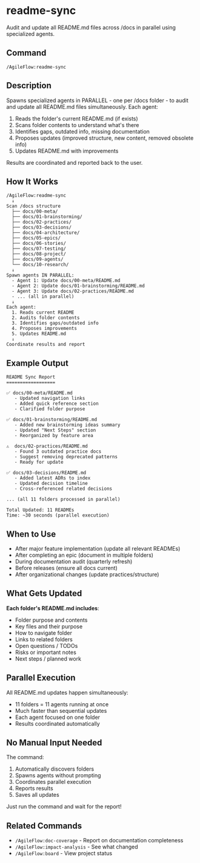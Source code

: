# readme-sync

Audit and update all README.md files across /docs in parallel using specialized agents.

## Command

`/AgileFlow:readme-sync`

## Description

Spawns specialized agents in PARALLEL - one per /docs folder - to audit and update all README.md files simultaneously. Each agent:
1. Reads the folder's current README.md (if exists)
2. Scans folder contents to understand what's there
3. Identifies gaps, outdated info, missing documentation
4. Proposes updates (improved structure, new content, removed obsolete info)
5. Updates README.md with improvements

Results are coordinated and reported back to the user.

## How It Works

```
/AgileFlow:readme-sync
  ↓
Scan /docs structure
  ├── docs/00-meta/
  ├── docs/01-brainstorming/
  ├── docs/02-practices/
  ├── docs/03-decisions/
  ├── docs/04-architecture/
  ├── docs/05-epics/
  ├── docs/06-stories/
  ├── docs/07-testing/
  ├── docs/08-project/
  ├── docs/09-agents/
  └── docs/10-research/
  ↓
Spawn agents IN PARALLEL:
  - Agent 1: Update docs/00-meta/README.md
  - Agent 2: Update docs/01-brainstorming/README.md
  - Agent 3: Update docs/02-practices/README.md
  - ... (all in parallel)
  ↓
Each agent:
  1. Reads current README
  2. Audits folder contents
  3. Identifies gaps/outdated info
  4. Proposes improvements
  5. Updates README.md
  ↓
Coordinate results and report
```

## Example Output

```
README Sync Report
==================

✅ docs/00-meta/README.md
   - Updated navigation links
   - Added quick reference section
   - Clarified folder purpose

✅ docs/01-brainstorming/README.md
   - Added new brainstorming ideas summary
   - Updated "Next Steps" section
   - Reorganized by feature area

⚠️  docs/02-practices/README.md
   - Found 3 outdated practice docs
   - Suggest removing deprecated patterns
   - Ready for update

✅ docs/03-decisions/README.md
   - Added latest ADRs to index
   - Updated decision timeline
   - Cross-referenced related decisions

... (all 11 folders processed in parallel)

Total Updated: 11 READMEs
Time: ~30 seconds (parallel execution)
```

## When to Use

- After major feature implementation (update all relevant READMEs)
- After completing an epic (document in multiple folders)
- During documentation audit (quarterly refresh)
- Before releases (ensure all docs current)
- After organizational changes (update practices/structure)

## What Gets Updated

**Each folder's README.md includes**:
- Folder purpose and contents
- Key files and their purpose
- How to navigate folder
- Links to related folders
- Open questions / TODOs
- Risks or important notes
- Next steps / planned work

## Parallel Execution

All README.md updates happen simultaneously:
- 11 folders = 11 agents running at once
- Much faster than sequential updates
- Each agent focused on one folder
- Results coordinated automatically

## No Manual Input Needed

The command:
1. Automatically discovers folders
2. Spawns agents without prompting
3. Coordinates parallel execution
4. Reports results
5. Saves all updates

Just run the command and wait for the report!

## Related Commands

- `/AgileFlow:doc-coverage` - Report on documentation completeness
- `/AgileFlow:impact-analysis` - See what changed
- `/AgileFlow:board` - View project status
